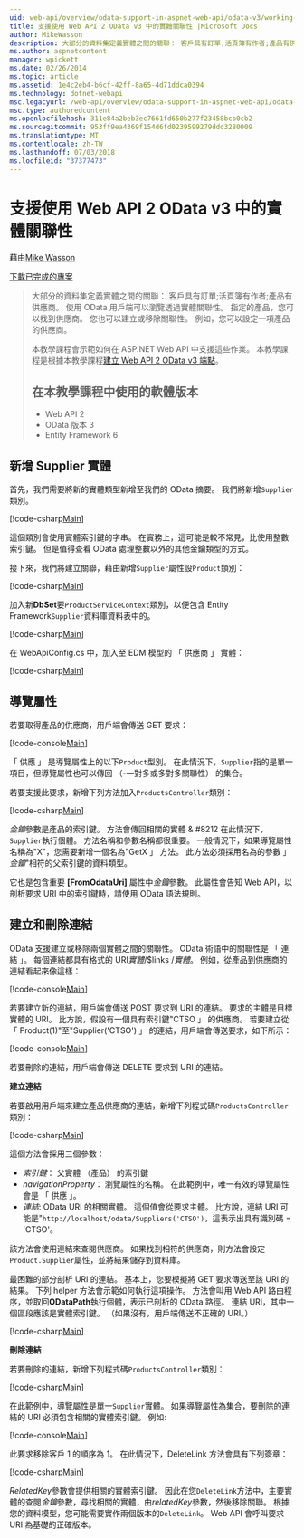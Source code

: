 ```yaml
---
uid: web-api/overview/odata-support-in-aspnet-web-api/odata-v3/working-with-entity-relations
title: 支援使用 Web API 2 OData v3 中的實體關聯性 |Microsoft Docs
author: MikeWasson
description: 大部分的資料集定義實體之間的關聯： 客戶具有訂單;活頁簿有作者;產品有供應商。 使用 OData 用戶端可以瀏覽透過...
ms.author: aspnetcontent
manager: wpickett
ms.date: 02/26/2014
ms.topic: article
ms.assetid: 1e4c2eb4-b6cf-42ff-8a65-4d71ddca0394
ms.technology: dotnet-webapi
msc.legacyurl: /web-api/overview/odata-support-in-aspnet-web-api/odata-v3/working-with-entity-relations
msc.type: authoredcontent
ms.openlocfilehash: 311e84a2beb3ec7661fd650b277f23458bcb0cb2
ms.sourcegitcommit: 953ff9ea4369f154d6fd0239599279ddd3280009
ms.translationtype: MT
ms.contentlocale: zh-TW
ms.lasthandoff: 07/03/2018
ms.locfileid: "37377473"
---
```

<a name="supporting-entity-relations-in-odata-v3-with-web-api-2"></a>支援使用 Web API 2 OData v3 中的實體關聯性
====================
藉由[Mike Wasson](https://github.com/MikeWasson)

[下載已完成的專案](http://code.msdn.microsoft.com/ASPNET-Web-API-OData-cecdb524)

> 大部分的資料集定義實體之間的關聯： 客戶具有訂單;活頁簿有作者;產品有供應商。 使用 OData 用戶端可以瀏覽透過實體關聯性。 指定的產品，您可以找到供應商。 您也可以建立或移除關聯性。 例如，您可以設定一項產品的供應商。
> 
> 本教學課程會示範如何在 ASP.NET Web API 中支援這些作業。 本教學課程是根據本教學課程[建立 Web API 2 OData v3 端點](creating-an-odata-endpoint.md)。
> 
> ## <a name="software-versions-used-in-the-tutorial"></a>在本教學課程中使用的軟體版本
> 
> 
> - Web API 2
> - OData 版本 3
> - Entity Framework 6


## <a name="add-a-supplier-entity"></a>新增 Supplier 實體

首先，我們需要將新的實體類型新增至我們的 OData 摘要。 我們將新增`Supplier`類別。

[!code-csharp[Main](working-with-entity-relations/samples/sample1.cs)]

這個類別會使用實體索引鍵的字串。 在實務上，這可能是較不常見，比使用整數索引鍵。 但是值得查看 OData 處理整數以外的其他金鑰類型的方式。

接下來，我們將建立關聯，藉由新增`Supplier`屬性設`Product`類別：

[!code-csharp[Main](working-with-entity-relations/samples/sample2.cs)]

加入新**DbSet**要`ProductServiceContext`類別，以便包含 Entity Framework`Supplier`資料庫資料表中的。

[!code-csharp[Main](working-with-entity-relations/samples/sample3.cs?highlight=9)]

在 WebApiConfig.cs 中，加入至 EDM 模型的 「 供應商 」 實體：

[!code-csharp[Main](working-with-entity-relations/samples/sample4.cs?highlight=4)]

## <a name="navigation-properties"></a>導覽屬性

若要取得產品的供應商，用戶端會傳送 GET 要求：

[!code-console[Main](working-with-entity-relations/samples/sample5.cmd)]

「 供應 」 是導覽屬性上的以下`Product`型別。 在此情況下，`Supplier`指的是單一項目，但導覽屬性也可以傳回 （-一對多或多對多關聯性） 的集合。

若要支援此要求，新增下列方法加入`ProductsController`類別：

[!code-csharp[Main](working-with-entity-relations/samples/sample6.cs)]

*金鑰*參數是產品的索引鍵。 方法會傳回相關的實體 & #8212 在此情況下，`Supplier`執行個體。 方法名稱和參數名稱都很重要。 一般情況下，如果導覽屬性名稱為"X"，您需要新增一個名為"GetX 」 方法。 此方法必須採用名為的參數 」*金鑰*"相符的父索引鍵的資料類型。

它也是包含重要 **[FromOdataUri]** 屬性中*金鑰*參數。 此屬性會告知 Web API，以剖析要求 URI 中的索引鍵時，請使用 OData 語法規則。

## <a name="creating-and-deleting-links"></a>建立和刪除連結

OData 支援建立或移除兩個實體之間的關聯性。 OData 術語中的關聯性是 「 連結 」。 每個連結都具有格式的 URI*實體*/$links /*實體*。 例如，從產品到供應商的連結看起來像這樣：

[!code-console[Main](working-with-entity-relations/samples/sample7.cmd)]

若要建立新的連結，用戶端會傳送 POST 要求到 URI 的連結。 要求的主體是目標實體的 URI。 比方說，假設有一個具有索引鍵"CTSO 」 的供應商。 若要建立從 「 Product(1)"至"Supplier('CTSO') 」 的連結，用戶端會傳送要求，如下所示：

[!code-console[Main](working-with-entity-relations/samples/sample8.cmd)]

若要刪除的連結，用戶端會傳送 DELETE 要求到 URI 的連結。

**建立連結**

若要啟用用戶端來建立產品供應商的連結，新增下列程式碼`ProductsController`類別：

[!code-csharp[Main](working-with-entity-relations/samples/sample9.cs)]

這個方法會採用三個參數：

- *索引鍵*： 父實體 （產品） 的索引鍵
- *navigationProperty*： 瀏覽屬性的名稱。 在此範例中，唯一有效的導覽屬性會是 「 供應 」。
- *連結*: OData URI 的相關實體。 這個值會從要求主體。 比方說，連結 URI 可能是"`http://localhost/odata/Suppliers('CTSO')`，這表示出具有識別碼 = 'CTSO'。

該方法會使用連結來查閱供應商。 如果找到相符的供應商，則方法會設定`Product.Supplier`屬性，並將結果儲存到資料庫。

最困難的部分剖析 URI 的連結。 基本上，您要模擬將 GET 要求傳送至該 URI 的結果。 下列 helper 方法會示範如何執行這項操作。 方法會叫用 Web API 路由程序，並取回**ODataPath**執行個體，表示已剖析的 OData 路徑。 連結 URI，其中一個區段應該是實體索引鍵。 （如果沒有，用戶端傳送不正確的 URI。）

[!code-csharp[Main](working-with-entity-relations/samples/sample10.cs)]

**刪除連結**

若要刪除的連結，新增下列程式碼`ProductsController`類別：

[!code-csharp[Main](working-with-entity-relations/samples/sample11.cs)]

在此範例中，導覽屬性是單一`Supplier`實體。 如果導覽屬性為集合，要刪除的連結的 URI 必須包含相關的實體索引鍵。 例如: 

[!code-console[Main](working-with-entity-relations/samples/sample12.cmd)]

此要求移除客戶 1 的順序為 1。 在此情況下，DeleteLink 方法會具有下列簽章：

[!code-csharp[Main](working-with-entity-relations/samples/sample13.cs)]

*RelatedKey*參數會提供相關的實體索引鍵。 因此在您`DeleteLink`方法中，主要實體的查閱*金鑰*參數，尋找相關的實體，由*relatedKey*參數，然後移除關聯。 根據您的資料模型，您可能需要實作兩個版本的`DeleteLink`。 Web API 會呼叫要求 URI 為基礎的正確版本。

